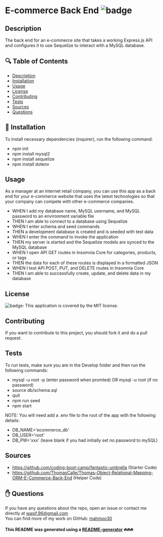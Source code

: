 # E-commerce Back End ![badge](https://img.shields.io/badge/license-MIT-brightgreen)

## Description
The back end for an e-commerce site that takes a working Express.js API and configures it to use Sequelize to interact with a MySQL database.

## 🔍 Table of Contents
- [Description](#description)
- [Installation](#install)
- [Usage](#usage)
- [License](#license)
- [Contributing](#contribute)
- [Tests](#test)
- [Sources](#sources)
- [Questions](#questions)

## 💾 Installation
To install necessary dependencies (inquirer), run the following command:
- npm init
- npm install mysql2
- npm install sequelize
- npm install dotenv

## Usage
As a manager at an internet retail company, you can use this app as a back end for your e-commerce website that uses the latest technologies so that your company can compete with other e-commerce companies.

- WHEN I add my database name, MySQL username, and MySQL password to an environment variable file
- THEN I am able to connect to a database using Sequelize
- WHEN I enter schema and seed commands
- THEN a development database is created and is seeded with test data
- WHEN I enter the command to invoke the application
- THEN my server is started and the Sequelize models are synced to the MySQL database
- WHEN I open API GET routes in Insomnia Core for categories, products, or tags
- THEN the data for each of these routes is displayed in a formatted JSON
- WHEN I test API POST, PUT, and DELETE routes in Insomnia Core
- THEN I am able to successfully create, update, and delete data in my database

## License
![badge](https://img.shields.io/badge/license-MIT-brightgreen): This application is covered by the MIT license. 

## Contributing
If you want to contribute to this project, you should fork it and do a pull request.

## Tests
To run tests, make sure you are in the Develop folder and then run the following commands:
- mysql -u root -p (enter password when promted) OR mysql -u root (if no password)
- source db/schema.sql
- quit
- npm run seed
- npm start

NOTE: You will need add a .env file to the root of the app with the following details:
- DB_NAME='ecommerce_db'
- DB_USER='root'
- DB_PW='xxx' (leave blank if you had initially set no password to mySQL)

## Sources
- https://github.com/coding-boot-camp/fantastic-umbrella (Starter Code)
- https://github.com/ThomasCalle/Thomas-Object-Relational-Mapping-ORM-E-Commerce-Back-End (Helper Code)

## ✋ Questions
If you have any questions about the repo, open an issue or contact me directly at wasif.96@gmail.com <br />
You can find more of my work on GitHub: [mahmoo30](https://github.com/mahmoo30)

#### This README was generated using a [README-generator](https://github.com/mahmoo30/readmegenerator) 🔥🔥🔥